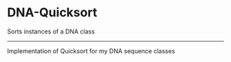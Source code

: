 # DNA-Quicksort
Sorts instances of a DNA class
***
Implementation of Quicksort for my DNA sequence classes
